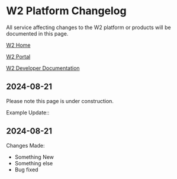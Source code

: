 # W2 Platform Changelog

All service affecting changes to the W2 platform or products will be documented in this page.



[W2 Home](https://www.w2globaldata.com)  

[W2 Portal](https://portal.w2globaldata.com)  

[W2 Developer Documentation](https://docs.w2globaldata.com)  

## 2024-08-21
Please note this page is under construction.

Example Update::

## 2024-08-21
Changes Made:
- Something New
- Something else
- Bug fixed

